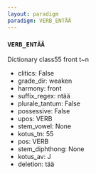 ```yaml
---
layout: paradigm
paradigm: VERB_ENTÄÄ
---
```

### ` VERB_ENTÄÄ `

Dictionary class55 front t~n
* clitics: False
* grade_dir: weaken
* harmony: front
* suffix_regex: ntää
* plurale_tantum: False
* possessive: False
* upos: VERB
* stem_vowel: None
* kotus_tn: 55
* pos: VERB
* stem_diphthong: None
* kotus_av: J
* deletion: tää
